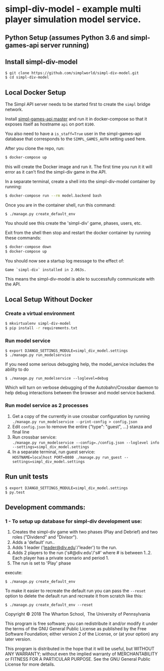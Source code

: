 # simpl-div-model - example multi player simulation model service.

## Python Setup (assumes Python 3.6 and simpl-games-api server running)

## Install simpl-div-model

```shell
$ git clone https://github.com/simplworld/simpl-div-model.git
$ cd simpl-div-model
```
## Local Docker Setup

The Simpl API server needs to be started first to create the `simpl` bridge network.

Install [simpl-games-api master](https://github.com/simplworld/simpl-games-api) and run it in 
docker-compose so that it exposes itself as hostname `api` on port `8100`. 

You also need to have a `is_staff=True` user in the simpl-games-api database that
corresponds to the `SIMPL_GAMES_AUTH` setting used here.

After you clone the repo, run:

```bash
$ docker-compose up
```

this will create the Docker image and run it.  The first time you run it it will error
as it can't find the simpl-div game in the API.

In a separate terminal, create a shell into the simpl-div-model container by running:

```bash
$ docker-compose run --rm model.backend bash
```

Once you are in the container shell, run this command:

```shell
$ ./manage.py create_default_env
```

You should see this create the 'simpl-div' game, phases, users, etc.

Exit from the shell then stop and restart the docker container by running these commands: 

```bash
$ docker-compose down
$ docker-compose up
```

You should now see a startup log message to the effect of:

```
Game `simpl-div` installed in 2.063s.
```

This means the simpl-div-model is able to successfully communicate with the API.

## Local Setup Without Docker

### Create a virtual environment

```bash
$ mkvirtualenv simpl-div-model
$ pip install -r requirements.txt
```
### Run model service

```shell
$ export DJANGO_SETTINGS_MODULE=simpl_div_model.settings
$ ./manage.py run_modelservice
```
If you need some serious debugging help, the model_service includes the ability to do

```shell
$ ./manage.py run_modelservice --loglevel=debug
```

Which will turn on verbose debugging of the Autobahn/Crossbar daemon to help debug interactions between the browser and model service backend.

### Run model service as 2 processes

1. Get a copy of the currently in use crossbar configuration by running
    `./manage.py run_modelservice --print-config > config.json`
1. Edit `config.json` to remove the entire {"type": "guest", ...} stanza and final line
1. Run crossbar service:    
    `./manage.py run_modelservice --config=./config.json --loglevel info --settings=simpl_div_model.settings`
1. In a separate terminal, run guest service:    
    `HOSTNAME=localhost PORT=8080 ./manage.py run_guest --settings=simpl_div_model.settings`
   
## Run unit tests

```shell
$ export DJANGO_SETTINGS_MODULE=simpl_div_model.settings
$ py.test
```

## Development commands:

### 1 - To setup up database for simpl-div development use:

1. Creates the simpl-div game with two phases (Play and Debrief) and two roles ("Dividend" and "Divisor").
1. Adds a 'default' run..
1. Adds 1 leader ('leader@div.edu'/'leader') to the run.
1. Adds 2 players to the run ('s#@div.edu'/'s#' where # is between 1..2. Each player has a private scenario and period 1.
1. The run is set to 'Play' phase

execute:

```shell
$ ./manage.py create_default_env
```

To make it easier to recreate the default run you can pass the `--reset` option to delete the
default run and recreate it from scratch like this:

```shell
$ ./manage.py create_default_env --reset
```

Copyright © 2018 The Wharton School,  The University of Pennsylvania 

This program is free software; you can redistribute it and/or
modify it under the terms of the GNU General Public License
as published by the Free Software Foundation; either version 2
of the License, or (at your option) any later version.

This program is distributed in the hope that it will be useful,
but WITHOUT ANY WARRANTY; without even the implied warranty of
MERCHANTABILITY or FITNESS FOR A PARTICULAR PURPOSE.  See the
GNU General Public License for more details.

